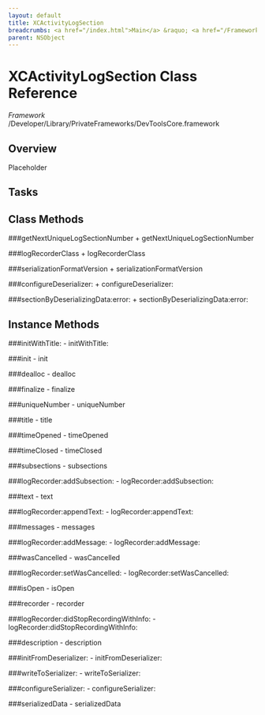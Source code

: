 ```yaml
---
layout: default
title: XCActivityLogSection
breadcrumbs: <a href="/index.html">Main</a> &raquo; <a href="/Frameworks.html">Framework</a> &raquo; <a href="/Frameworks/DevToolsCore.html">DevToolsCore</a> &raquo; XCActivityLogSection
parent: NSObject 
---
```

# XCActivityLogSection Class Reference

*Framework* /Developer/Library/PrivateFrameworks/DevToolsCore.framework

## Overview

Placeholder

## Tasks

## Class Methods

<a name="+getNextUniqueLogSectionNumber"></a>
###getNextUniqueLogSectionNumber
    + getNextUniqueLogSectionNumber

<a name="+logRecorderClass"></a>
###logRecorderClass
    + logRecorderClass

<a name="+serializationFormatVersion"></a>
###serializationFormatVersion
    + serializationFormatVersion

<a name="+configureDeserializer:"></a>
###configureDeserializer:
    + configureDeserializer:

<a name="+sectionByDeserializingData:error:"></a>
###sectionByDeserializingData:error:
    + sectionByDeserializingData:error:

## Instance Methods

<a name="-initWithTitle:"></a>
###initWithTitle:
    - initWithTitle:

<a name="-init"></a>
###init
    - init

<a name="-dealloc"></a>
###dealloc
    - dealloc

<a name="-finalize"></a>
###finalize
    - finalize

<a name="-uniqueNumber"></a>
###uniqueNumber
    - uniqueNumber

<a name="-title"></a>
###title
    - title

<a name="-timeOpened"></a>
###timeOpened
    - timeOpened

<a name="-timeClosed"></a>
###timeClosed
    - timeClosed

<a name="-subsections"></a>
###subsections
    - subsections

<a name="-logRecorder:addSubsection:"></a>
###logRecorder:addSubsection:
    - logRecorder:addSubsection:

<a name="-text"></a>
###text
    - text

<a name="-logRecorder:appendText:"></a>
###logRecorder:appendText:
    - logRecorder:appendText:

<a name="-messages"></a>
###messages
    - messages

<a name="-logRecorder:addMessage:"></a>
###logRecorder:addMessage:
    - logRecorder:addMessage:

<a name="-wasCancelled"></a>
###wasCancelled
    - wasCancelled

<a name="-logRecorder:setWasCancelled:"></a>
###logRecorder:setWasCancelled:
    - logRecorder:setWasCancelled:

<a name="-isOpen"></a>
###isOpen
    - isOpen

<a name="-recorder"></a>
###recorder
    - recorder

<a name="-logRecorder:didStopRecordingWithInfo:"></a>
###logRecorder:didStopRecordingWithInfo:
    - logRecorder:didStopRecordingWithInfo:

<a name="-description"></a>
###description
    - description

<a name="-initFromDeserializer:"></a>
###initFromDeserializer:
    - initFromDeserializer:

<a name="-writeToSerializer:"></a>
###writeToSerializer:
    - writeToSerializer:

<a name="-configureSerializer:"></a>
###configureSerializer:
    - configureSerializer:

<a name="-serializedData"></a>
###serializedData
    - serializedData

